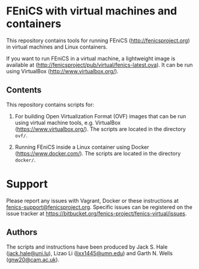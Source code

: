 # FEniCS with virtual machines and containers

This repository contains tools for running FEniCS
(<http://fenicsproject.org>) in virtual machines and Linux containers.

If you want to run FEniCS in a virtual machine, a lightweight image is
available at (<http://fenicsproject/pub/virtual/fenics-latest.ova>). 
It can be run using VirtualBox (<http://www.virtualbox.org/>).

## Contents

This repository contains scripts for:

1. For building Open Virtualization Format (OVF) images that can be
    run using virtual machine tools, e.g. VirtualBox
    (<https://www.virtualbox.org/>). The scripts are located in the
    directory `ovf/`.

2. Running FEniCS inside a Linux container using Docker
   (<https://www.docker.com/>). The scripts are located in the
   directory `docker/`. 

# Support

Please report any issues with Vagrant, Docker or these instructions at
<fenics-support@fenicsproject.org>. Specific issues can be registered
on the issue tracker at
<https://bitbucket.org/fenics-project/fenics-virtual/issues>.

## Authors

The scripts and instructions have been produced by
Jack S. Hale (<jack.hale@uni.lu>),
Lizao Li (<lixx1445@umn.edu>)
and
Garth N. Wells (<gnw20@cam.ac.uk>).
